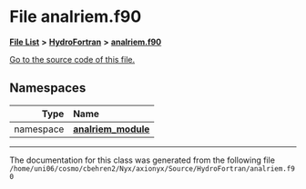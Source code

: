 
# File analriem.f90


[**File List**](files.md) **>** [**HydroFortran**](dir_1fab266cd447ad3f3624320661f845f1.md) **>** [**analriem.f90**](analriem_8f90.md)

[Go to the source code of this file.](analriem_8f90_source.md)












## Namespaces

| Type | Name |
| ---: | :--- |
| namespace | [**analriem\_module**](namespaceanalriem__module.md) <br> |















------------------------------
The documentation for this class was generated from the following file `/home/uni06/cosmo/cbehren2/Nyx/axionyx/Source/HydroFortran/analriem.f90`